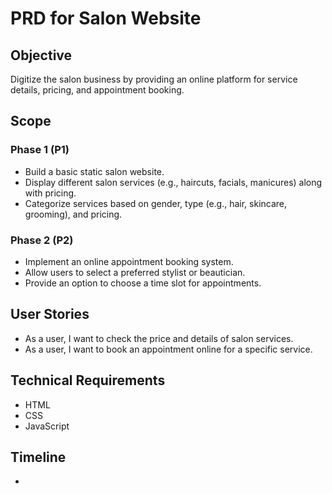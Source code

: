 # PRD for Salon Website  

## Objective  
Digitize the salon business by providing an online platform for service details, pricing, and appointment booking.  

## Scope  

### Phase 1 (P1)  
- Build a basic static salon website.  
- Display different salon services (e.g., haircuts, facials, manicures) along with pricing.  
- Categorize services based on gender, type (e.g., hair, skincare, grooming), and pricing.  

### Phase 2 (P2)  
- Implement an online appointment booking system.  
- Allow users to select a preferred stylist or beautician.  
- Provide an option to choose a time slot for appointments.  

## User Stories  

- As a user, I want to check the price and details of salon services.  
- As a user, I want to book an appointment online for a specific service.  

## Technical Requirements  

- HTML  
- CSS  
- JavaScript  

## Timeline  
- 
